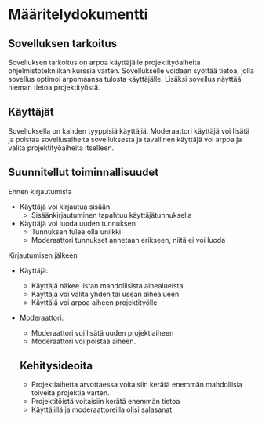 # Määritelydokumentti

## Sovelluksen tarkoitus

Sovelluksen tarkoitus on arpoa käyttäjälle projektityöaiheita ohjelmistotekniikan kurssia varten. Sovellukselle voidaan syöttää tietoa, jolla sovellus optimoi arpomaansa tulosta käyttäjälle. Lisäksi sovellus näyttää hieman tietoa projektityöstä.

## Käyttäjät

Sovelluksella on kahden tyyppisiä käyttäjiä. Moderaattori käyttäjä voi lisätä ja poistaa sovellusaiheita sovelluksesta ja tavallinen käyttäjä voi arpoa ja valita projektityöaiheita itselleen.

## Suunnitellut toiminnallisuudet

Ennen kirjautumista
   * Käyttäjä voi kirjautua sisään
       - Sisäänkirjautuminen tapahtuu käyttäjätunnuksella
   * Käyttäjä voi luoda uuden tunnuksen
       * Tunnuksen tulee olla uniikki
       * Moderaattori tunnukset annetaan erikseen, niitä ei voi luoda

Kirjautumisen jälkeen
   * Käyttäjä:
       * Käyttäjä näkee listan mahdollisista aihealueista
       * Käyttäjä voi valita yhden tai usean aihealueen
       * Käyttäjä voi arpoa aiheen projektityölle

   * Moderaattori:
       * Moderaattori voi lisätä uuden projektiaiheen
       * Moderaattori voi poistaa aiheen.
       
       ## Kehitysideoita
       
       * Projektiaihetta arvottaessa voitaisiin kerätä enemmän mahdollisia toiveita projektia varten.
       * Projektitöistä voitaisiin kerätä enemmän tietoa
       * Käyttäjillä ja moderaattoreilla olisi salasanat
